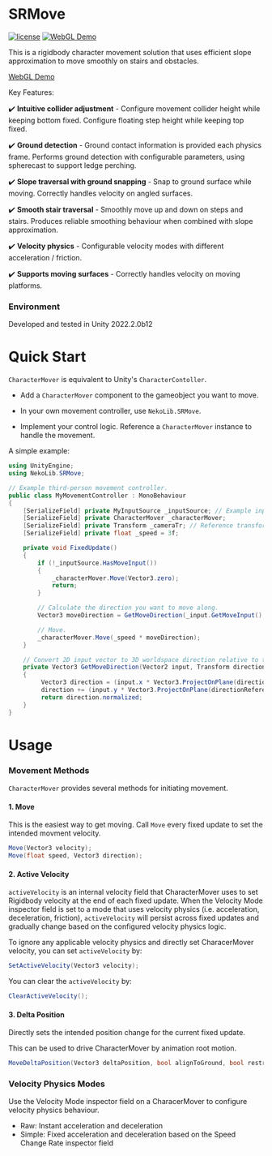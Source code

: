 
# SRMove
[![license](https://img.shields.io/badge/license-MIT-green.svg?style=flat&cacheSeconds=2592000)](https://github.com/NoiRC256/SRMove/blob/main/LICENSE)
[![WebGL Demo](https://img.shields.io/badge/demo-WebGL-orange.svg?style=flat&logo=google-chrome&logoColor=white&cacheSeconds=2592000)](https://noirccc.net/blog/predictive-damping-demo)

This is a rigidbody character movement solution that uses efficient slope approximation to move smoothly on stairs and obstacles.

[WebGL Demo](https://noirccc.net/blog/predictive-damping-demo)


Key Features:


:heavy_check_mark: **Intuitive collider adjustment** - Configure movement collider height while keeping bottom fixed. Configure floating step height while keeping top fixed.

:heavy_check_mark: **Ground detection** - Ground contact information is provided each physics frame. Performs ground detection with configurable parameters, using spherecast to support ledge perching.

:heavy_check_mark: **Slope traversal with ground snapping** - Snap to ground surface while moving. Correctly handles velocity on angled surfaces.

:heavy_check_mark: **Smooth stair traversal** - Smoothly move up and down on steps and stairs. Produces reliable smoothing behaviour when combined with slope approximation. 

:heavy_check_mark: **Velocity physics** - Configurable velocity modes with different acceleration / friction.

:heavy_check_mark: **Supports moving surfaces** - Correctly handles velocity on moving platforms.

### Environment

Developed and tested in Unity 2022.2.0b12

# Quick Start

`CharacterMover` is equivalent to Unity's `CharacterContoller`.

- Add a `CharacterMover` component to the gameobject you want to move.

- In your own movement controller, use `NekoLib.SRMove`.

- Implement your control logic. Reference a `CharacterMover` instance to handle the movement.

A simple example:
```csharp
using UnityEngine;
using NekoLib.SRMove;

// Example third-person movement controller.
public class MyMovementController : MonoBehaviour
{
    [SerializeField] private MyInputSource _inputSource; // Example input source.
    [SerializeField] private CharacterMover _characterMover;
    [SerializeField] private Transform _cameraTr; // Reference transform used to determine movement direction.
    [SerializeField] private float _speed = 3f;

    private void FixedUpdate()
    {
        if (!_inputSource.HasMoveInput())
        {
            _characterMover.Move(Vector3.zero);
            return;
        }

        // Calculate the direction you want to move along.
        Vector3 moveDirection = GetMoveDirection(_input.GetMoveInput(), _cameraTr);

        // Move.
        _characterMover.Move(_speed * moveDirection);
    }

    // Convert 2D input vector to 3D worldspace direction relative to the reference transform.
    private Vector3 GetMoveDirection(Vector2 input, Transform directionReference)
    {
         Vector3 direction = (input.x * Vector3.ProjectOnPlane(directionReference.right, Vector3.up)).normalized;
         direction += (input.y * Vector3.ProjectOnPlane(directionReference.forward, Vector3.up)).normalized;
         return direction.normalized;
    }
}
```

# Usage

### Movement Methods
`CharacterMover` provides several methods for initiating movement.
#### 1. Move

This is the easiest way to get moving. Call `Move` every fixed update to set the intended movment velocity.

```csharp
Move(Vector3 velocity);
Move(float speed, Vector3 direction);
```

#### 2. Active Velocity
`activeVelocity` is an internal velocity field that CharacterMover uses to set Rigidbody velocity at the end of each fixed update. When the Velocity Mode inspector field is set to a mode that uses velocity physics (i.e. acceleration, deceleration, friction), `activeVelocity` will persist across fixed updates and gradually change based on the configured velocity physics logic.

To ignore any applicable velocity physics and directly set CharacerMover velocity, you can set `activeVelocity` by:
```csharp
SetActiveVelocity(Vector3 velocity);
```

You can clear the `activeVelocity` by:
```csharp
ClearActiveVelocity();
```


#### 3. Delta Position

Directly sets the intended position change for the current fixed update.

This can be used to drive CharacterMover by animation root motion.
```csharp
MoveDeltaPosition(Vector3 deltaPosition, bool alignToGround, bool restrictToGround)
```

### Velocity Physics Modes
Use the Velocity Mode inspector field on a CharacerMover to configure velocity physics behaviour.
- Raw: Instant acceleration and deceleration
- Simple: Fixed acceleration and deceleration based on the Speed Change Rate inspector field



